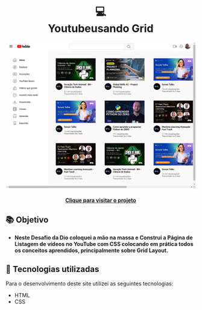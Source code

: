 
<h1 align="center">
  💻<br>Youtubeusando Grid
</h1>

![Resultado final do projeto](./assets/preview.png)

<h4 align="center"><a href="https://douglasffjw.github.io/youtube_usando_grid/">Clique para visitar o projeto</a></h4>

## 📚 Objetivo

- **Neste Desafio da Dio coloquei a mão na massa e  Construi a Página de Listagem de vídeos no YouTube com CSS colocando em prática todos os conceitos aprendidos, principalmente sobre Grid Layout.** 


## 💼 Tecnologias utilizadas

Para o desenvolvimento deste site utilizei as seguintes tecnologias:

- HTML
- CSS



